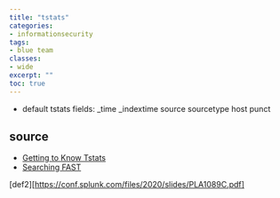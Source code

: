 ```yaml
---
title: "tstats"
categories: 
- informationsecurity
tags:
- blue team
classes: 
- wide
excerpt: "" 
toc: true
--- 
```


* default tstats fields:
    _time
    _indextime
    source
    sourcetype
    host
    punct

## source

* [Getting to Know Tstats][def]
* [Searching FAST][def1]

[def]: https://www.deductiv.net/blog/fun_with_splunk_tstats/
[def1]: https://conf.splunk.com/files/2017/slides/searching-fast-how-to-start-using-tstats-and-other-acceleration-techniques.pdf
[def2][https://conf.splunk.com/files/2020/slides/PLA1089C.pdf]